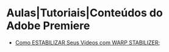 # Aulas|Tutoriais|Conteúdos do Adobe Premiere

- [Como ESTABILIZAR Seus Vídeos com WARP STABILIZER](https://www.youtube.com/watch?v=_iojeUCoFKw);

